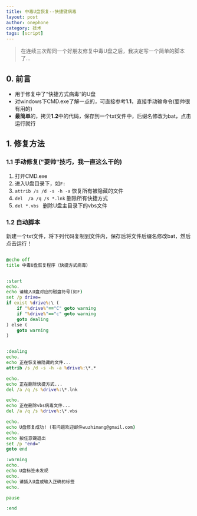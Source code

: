 ```yaml
---
title: 中毒U盘恢复--快捷键病毒
layout: post
author: onephone
category: 技术
tags: [script]
---
```


> 在连续三次帮同一个好朋友修复中毒U盘之后，我决定写一个简单的脚本了...

## 0. 前言
- 用于修复中了“快捷方式病毒”的U盘
- 对windows下CMD.exe了解一点的，可直接参考**1.1**，直接手动输命令(耍帅很有用的)
- **最简单**的，拷贝**1.2**中的代码，保存到一个txt文件中，后缀名修改为bat，点击运行就行


## 1. 修复方法

### 1.1 手动修复("耍帅"技巧，我一直这么干的)
1. 打开CMD.exe
2. 进入U盘目录下，如`F:`
3. `attrib /s /d -s -h -a` 恢复所有被隐藏的文件
4. `del  /a /q /s *.lnk` 删除所有快捷方式
5. `del *.vbs ` 删除U盘主目录下的vbs文件

### 1.2 自动脚本
新建一个txt文件，将下列代码复制到文件内，保存后将文件后缀名修改bat，然后点击运行！

```bat

@echo off
title 中毒U盘恢复程序（快捷方式病毒）


:start
echo.
echo 请输入U盘对应的磁盘符号(如F)
set /p drive=
if exist %drive%:\ (
    if "%drive%"=="C" goto warning
    if "%drive%"=="c" goto warning
    goto dealing
) else (
    goto warning
)


:dealing
echo.
echo 正在恢复被隐藏的文件...
attrib /s /d -s -h -a %drive%:\*.*

echo.
echo 正在删除快捷方式...
del /a /q /s %drive%:\*.lnk

echo.
echo 正在删除vbs病毒文件...
del /a /q /s %drive%:\*.vbs

echo.
echo U盘修复成功! (有问题欢迎邮件wuzhimang@gmail.com)
echo.
echo 按任意键退出
set /p "end="
goto end

:warning
echo.
echo U盘标签未发现
echo.
echo 请插入U盘或输入正确的标签
echo.

pause

:end

```



